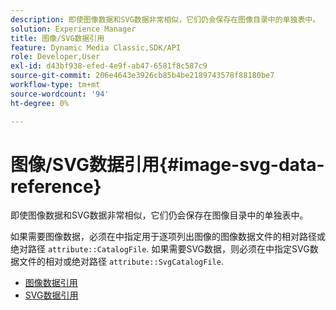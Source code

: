 ```yaml
---
description: 即使图像数据和SVG数据非常相似，它们仍会保存在图像目录中的单独表中。
solution: Experience Manager
title: 图像/SVG数据引用
feature: Dynamic Media Classic,SDK/API
role: Developer,User
exl-id: d43bf938-efed-4e9f-ab47-6581f8c587c9
source-git-commit: 206e4643e3926cb85b4be2189743578f88180be7
workflow-type: tm+mt
source-wordcount: '94'
ht-degree: 0%

---
```


# 图像/SVG数据引用{#image-svg-data-reference}

即使图像数据和SVG数据非常相似，它们仍会保存在图像目录中的单独表中。

如果需要图像数据，必须在中指定用于逐项列出图像的图像数据文件的相对路径或绝对路径 `attribute::CatalogFile`. 如果需要SVG数据，则必须在中指定SVG数据文件的相对或绝对路径 `attribute::SvgCatalogFile`.

* [图像数据引用](c-image-data-reference/c-image-data-reference.md)
* [SVG数据引用](c-svg-data-reference/c-svg-data-reference.md)
